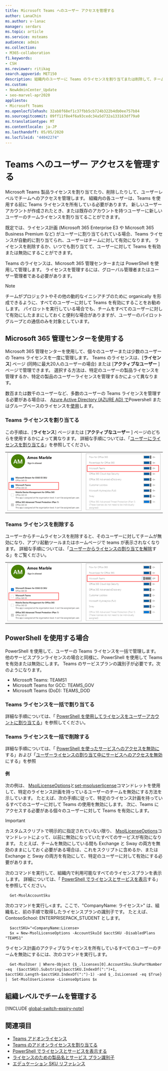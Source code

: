 ```yaml
---
title: Microsoft Teams へのユーザー アクセスを管理する
author: LanaChin
ms.author: v-lanac
manager: serdars
ms.topic: article
ms.service: msteams
audience: admin
ms.collection:
- M365-collaboration
f1.keywords:
- CSH
ms.reviewer: ritikag
search.appverid: MET150
description: 組織内のユーザーに Teams のライセンスを割り当てまたは削除して、チームへのユーザーアクセスを管理する方法について説明します。
ms.custom:
- NewAdminCenter_Update
- seo-marvel-apr2020
appliesto:
- Microsoft Teams
ms.openlocfilehash: 32ab8f68ef1c37fbb5cb724b322b4db0ee757b84
ms.sourcegitcommit: 09ff11f8e4f6a93cedc34a5d732a133163df79a0
ms.translationtype: MT
ms.contentlocale: ja-JP
ms.lasthandoff: 05/05/2020
ms.locfileid: "44042274"
---
```

# <a name="manage-user-access-to-teams"></a>Teams へのユーザー アクセスを管理する

Microsoft Teams 製品ライセンスを割り当てたり、削除したりして、ユーザーレベルでチームへのアクセスを管理します。 組織内の各ユーザーは、Teams を使用する前に Teams ライセンスを所有している必要があります。 新しいユーザーアカウントが作成されたとき、または既存のアカウントを持つユーザーに新しいユーザーのチームライセンスを割り当てることができます。

既定では、ライセンス計画 (Microsoft 365 Enterprise E3 や Microsoft 365 Business Premium など) がユーザーに割り当てられている場合、Teams ライセンスが自動的に割り当てられ、ユーザーはチームに対して有効になります。 ライセンスを削除するか、いつでも割り当てて、ユーザーに対して Teams を有効または無効にすることができます。

Teams のライセンスは、Microsoft 365 管理センターまたは PowerShell を使用して管理します。 ライセンスを管理するには、グローバル管理者またはユーザー管理者である必要があります。

> [!NOTE]
> チームがプロジェクトやその他の動的なイニシアチブのために organically を形成できるように、すべてのユーザーに対して Teams を有効にすることをお勧めします。 パイロットを実行している場合でも、チームをすべてのユーザーに対して有効にしたままにしておくと便利な場合がありますが、ユーザーのパイロットグループとの通信のみを対象としています。

## <a name="using-the-microsoft-365-admin-center"></a>Microsoft 365 管理センターを使用する

Microsoft 365 管理センターを使用して、個々のユーザーまたは少数のユーザーの Teams ライセンスを一度に管理します。 Teams のライセンスは、[**ライセンス**] ページ (同時に最大20人のユーザーの場合) または [**アクティブなユーザー** ] ページで管理できます。 選択する方法は、特定のユーザーの製品ライセンスを管理するか、特定の製品のユーザーライセンスを管理するかによって異なります。

数百または数千のユーザーなど、多数のユーザーの Teams ライセンスを管理する必要がある場合は、 [Azure Active Directory (AZURE AD) で](https://docs.microsoft.com/azure/active-directory/users-groups-roles/licensing-groups-assign)Powershell またはグループベースのライセンスを[使用](#using-powershell)します。 

### <a name="assign-a-teams-license"></a>Teams ライセンスを割り当てる

この手順は、[**ライセンス**] ページまたは [**アクティブなユーザー** ] ページのどちらを使用するかによって異なります。  詳細な手順については、「[ユーザーにライセンスを割り当てる](https://docs.microsoft.com/microsoft-365/admin/manage/assign-licenses-to-users)」を参照してください。

|||
|---------|---------|
|![ユーザーに対して有効になっている Teams ライセンスのスクリーンショット](media/assign-teams-licenses-1.png)    | ![ユーザーに対して有効になっている Teams ライセンスのスクリーンショット](media/assign-teams-licenses-2.png)        |

### <a name="remove-a-teams-license"></a>Teams ライセンスを削除する

ユーザーからチームライセンスを削除すると、そのユーザーに対してチームが無効になり、アプリ起動ツールまたはホームページで teams が表示されなくなります。 詳細な手順については、「[ユーザーからライセンスの割り当てを解除](https://docs.microsoft.com/microsoft-365/admin/manage/remove-licenses-from-users)する」をご覧ください。

|||
|---------|---------|
|![ユーザーが無効にした Teams ライセンスのスクリーンショット](media/remove-teams-licenses-1.png)    | ![ユーザーが無効にした Teams ライセンスのスクリーンショット](media/remove-teams-licenses-2.png)        |

## <a name="using-powershell"></a>PowerShell を使用する場合

PowerShell を使用して、ユーザーの Teams ライセンスを一括で管理します。 他のサービスプランライセンスの場合と同様に、PowerShell を使用して Teams を有効または無効にします。 Teams のサービスプランの識別子が必要です。次のようになります。

- Microsoft Teams: TEAMS1
- Microsoft Teams for GCC: TEAMS_GOV
- Microsoft Teams (DoD): TEAMS_DOD

### <a name="assign-teams-licenses-in-bulk"></a>Teams ライセンスを一括で割り当てる

詳細な手順については、「 [PowerShell を使用してライセンスをユーザーアカウントに割り当てる](https://docs.microsoft.com/office365/enterprise/powershell/assign-licenses-to-user-accounts-with-office-365-powershell)」を参照してください。

### <a name="remove-teams-licenses-in-bulk"></a>Teams ライセンスを一括で削除する

詳細な手順については、「 [PowerShell を使ったサービスへのアクセスを無効に](https://docs.microsoft.com/office365/enterprise/powershell/disable-access-to-services-with-office-365-powershell)する」および「[ユーザーライセンスの割り当て中にサービスへのアクセスを無効](https://docs.microsoft.com/office365/enterprise/powershell/disable-access-to-services-while-assigning-user-licenses)にする」を参照

#### <a name="example"></a>例 

次の例は、 [MsolLicenseOptions](https://docs.microsoft.com/powershell/module/msonline/new-msollicenseoptions)と[set-msoluserlicense](https://docs.microsoft.com/powershell/module/msonline/set-msoluserlicense)コマンドレットを使用して、特定のライセンス計画を持っているユーザーのチームを無効にする方法を示しています。 たとえば、次の手順に従って、特定のライセンス計画を持っているすべてのユーザーに対して Teams の使用を無効にします。 次に、Teams にアクセスする必要がある個々のユーザーに対して Teams を有効にします。

> [!IMPORTANT]
> カスタムスクリプトで明示的に指定されていない限り、 [MsolLicenseOptions](https://docs.microsoft.com/powershell/module/msonline/new-msollicenseoptions)コマンドレットによって、以前に無効になっていたすべてのサービスが有効になります。 たとえば、チームを無効にしている間も Exchange と Sway の両方を無効のままにしておく必要がある場合は、これをスクリプトに含めるか、または Exchange と Sway の両方を有効にして、特定のユーザーに対して有効にする必要があります。

次のコマンドを実行して、組織内で利用可能なすべてのライセンスプランを表示します。 詳細については、「 [PowerShell でライセンスとサービスを表示](https://docs.microsoft.com/office365/enterprise/powershell/view-licenses-and-services-with-office-365-powershell)する」を参照してください。

      Get-MsolAccountSku

次のコマンドを実行し\<ます。ここで、"CompanyName: ライセンス>" は、組織名と、前の手順で取得したライセンスプランの識別子です。 たとえば、ContosoSchool: ENTERPRISEPACK_STUDENT とします。

      $acctSKU="<CompanyName:License>
      $x = New-MsolLicenseOptions -AccountSkuId $acctSKU -DisabledPlans "TEAMS1"

ライセンス計画のアクティブなライセンスを所有しているすべてのユーザーのチームを無効にするには、次のコマンドを実行します。

      Get-MsolUser | Where-Object {$_.licenses[0].AccountSku.SkuPartNumber -eq  ($acctSKU).Substring($acctSKU.IndexOf(":")+1,  $acctSKU.Length-$acctSKU.IndexOf(":")-1) -and $_.IsLicensed -eq $True} |  Set-MsolUserLicense -LicenseOptions $x

## <a name="manage-teams-at-the-organization-level"></a>組織レベルでチームを管理する

[!INCLUDE [global-switch-expiry-note](includes/global-switch-expiry-note.md)]

## <a name="related-topics"></a>関連項目

- [Teams アドオンライセンス](teams-add-on-licensing/microsoft-teams-add-on-licensing.md)
- [Teams のアドオンライセンスを割り当てる](teams-add-on-licensing/assign-teams-add-on-licenses.md)
- [PowerShell でライセンスとサービスを表示する](https://docs.microsoft.com/office365/enterprise/powershell/view-licenses-and-services-with-office-365-powershell)
- [ライセンスのための製品名とサービス プラン識別子](https://docs.microsoft.com/azure/active-directory/users-groups-roles/licensing-service-plan-reference)
- [エデュケーション SKU リファレンス](sku-reference-edu.md)